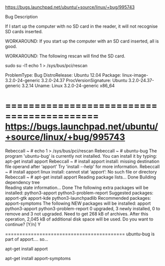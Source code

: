 https://bugs.launchpad.net/ubuntu/+source/linux/+bug/995743

Bug Description

If I start up the computer with no SD card in the reader, it will not recognise SD cards inserted.

WORKAROUND: If you start up the computer with an SD card inserted, all is good.

WORKAROUND: The following rescan will find the SD card.

sudo su -l1
echo 1 > /sys/bus/pci/rescan

ProblemType: Bug
DistroRelease: Ubuntu 12.04
Package: linux-image-3.2.0-24-generic 3.2.0-24.37
ProcVersionSignature: Ubuntu 3.2.0-24.37-generic 3.2.14
Uname: Linux 3.2.0-24-generic x86_64

==========================================
https://bugs.launchpad.net/ubuntu/+source/linux/+bug/995743
===========================================================
RebeccaII ~ # echo 1 > /sys/bus/pci/rescan
RebeccaII ~ # ubuntu-bug
The program 'ubuntu-bug' is currently not installed. You can install it by typing:
apt-get install apport
RebeccaII ~ # install apport
install: missing destination file operand after ‘apport’
Try 'install --help' for more information.
RebeccaII ~ # install apport linux
install: cannot stat ‘apport’: No such file or directory
RebeccaII ~ # apt-get install apport
Reading package lists... Done
Building dependency tree       
Reading state information... Done
The following extra packages will be installed:
  python3-apport python3-problem-report
Suggested packages:
  apport-gtk apport-kde python3-launchpadlib
Recommended packages:
  apport-symptoms
The following NEW packages will be installed:
  apport python3-apport python3-problem-report
0 upgraded, 3 newly installed, 0 to remove and 3 not upgraded.
Need to get 268 kB of archives.
After this operation, 2,045 kB of additional disk space will be used.
Do you want to continue? [Y/n] Y

==========================================
ubuntu-bug is part of apport.... so...

apt-get install apport

apt-get install apport-symptoms

